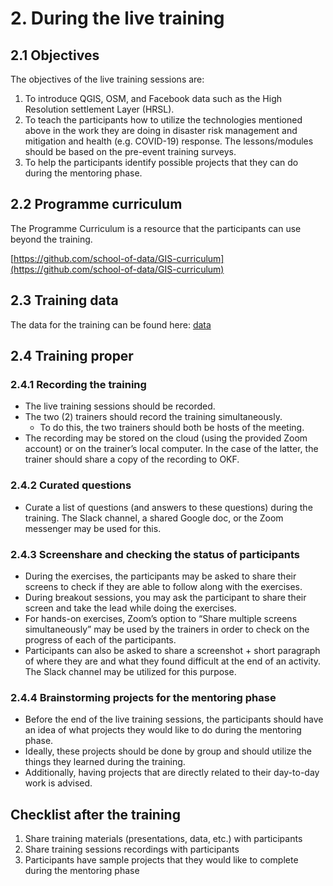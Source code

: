 # 2.	During the live training


## 2.1	Objectives

The objectives of the live training sessions are:



1. To introduce QGIS, OSM, and Facebook data such as the High Resolution settlement Layer (HRSL).
2. To teach the participants how to utilize the technologies mentioned above in the work they are doing in disaster risk management and mitigation and health (e.g. COVID-19) response. The lessons/modules should be based on the pre-event training surveys.
3. To help the participants identify possible projects that they can do during the mentoring phase.


## 2.2	Programme curriculum

The Programme Curriculum is a resource that the participants can use beyond the training.

[https://github.com/school-of-data/GIS-curriculum](https://github.com/school-of-data/GIS-curriculum)


## 2.3	Training data

The data for the training can be found here: [data](https://drive.google.com/drive/folders/1HRX1qLvpO0ZcJfj_kh3_0_gxEMEk_JQ1?usp=sharing)


## 2.4	Training proper


### 2.4.1	Recording the training



* The live training sessions should be recorded.
* The two (2) trainers should record the training simultaneously.
    * To do this, the two trainers should both be hosts of the meeting.
* The recording may be stored on the cloud (using the provided Zoom account) or on the trainer’s local computer. In the case of the latter, the trainer should share a copy of the recording to OKF.


### 2.4.2	Curated questions



* Curate a list of questions (and answers to these questions) during the training. The Slack channel, a shared Google doc, or the Zoom messenger may be used for this.


### 2.4.3	Screenshare  and checking the status of participants



* During the exercises, the participants may be asked to share their screens to check if they are able to follow along with the exercises.
* During breakout sessions, you may ask the participant to share their screen and take the lead while doing the exercises.
* For  hands-on exercises, Zoom’s option to “Share multiple screens simultaneously” may be used by the trainers in order to check on the progress of each of the participants.
* Participants can also be asked to share a screenshot + short paragraph of where they are and what they found difficult at the end of an activity. The Slack channel may be utilized for this purpose.


### 2.4.4	Brainstorming projects for the mentoring phase



* Before the end of the live training sessions, the participants should have an idea of what projects they would like to do during the mentoring phase.
* Ideally, these projects should be done by group and should utilize the things they learned during the training.
* Additionally, having projects that are directly related to their day-to-day work is advised.


## Checklist after the training



1. Share training materials (presentations, data, etc.) with participants
2. Share training sessions recordings with participants
3. Participants have sample projects that they would like to complete during the mentoring phase
